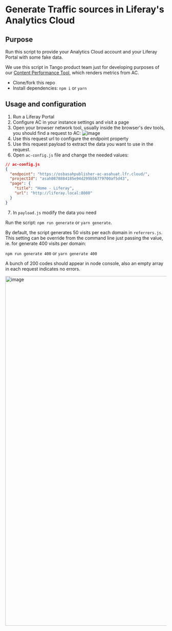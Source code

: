 # Generate Traffic sources in Liferay's Analytics Cloud

## Purpose

Run this script to provide your Analytics Cloud account and your Liferay Portal with some fake data.

We use this script in Tango product team just for developing purposes of our [Content Performance Tool](https://learn.liferay.com/dxp/latest/en/content-authoring-and-management/page-performance-and-accessibility/about-the-content-performance-tool.html), which renders metrics from AC.

- Clone/fork this repo
- Install dependencies: `npm i` or `yarn`

## Usage and configuration

1. Run a Liferay Portal
2. Configure AC in your instance settings and visit a page
3. Open your browser network tool, usually inside the browser's dev tools, you should find a request to AC:
   ![image](https://user-images.githubusercontent.com/19485114/159465593-a0bbf333-9c9c-4338-98fb-5d524405dec0.png)
4. Use this request url to configure the endpoint property
5. Use this request payload to extract the data you want to use in the request.
6. Open `ac-config.js` file and change the needed values:

```json
// ac-config.js
{
  "endpoint": "https://osbasahpublisher-ac-asahuat.lfr.cloud/",
  "projectId": "asah0878884185e94d299b56779700af5d43",
  "page": {
    "title": "Home - Liferay",
    "url": "http://liferay.local:8080"
  }
}
```

7. In `payload.js` modify the data you need

Run the script: `npm run generate` or `yarn generate`.

By default, the script generates 50 visits per each domain in `referrers.js`. This setting can be override from the command line just passing the value, ie. for generate 400 visits per domain:

`npm run generate 400` or `yarn generate 400`

A bunch of 200 codes should appear in node console, also an empty array in each request indicates no errors.

<img width="1087" alt="image" src="https://user-images.githubusercontent.com/19485114/159465656-267513f4-5a71-4750-bf45-1fbe2f4e6ff6.png">
